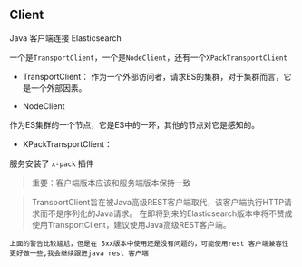 ## Client

Java 客户端连接 Elasticsearch

一个是`TransportClient`，一个是`NodeClient`，还有一个`XPackTransportClient`

- TransportClient：
作为一个外部访问者，请求ES的集群，对于集群而言，它是一个外部因素。


- NodeClient

作为ES集群的一个节点，它是ES中的一环，其他的节点对它是感知的。

- XPackTransportClient：

服务安装了 `x-pack` 插件

> 重要：客户端版本应该和服务端版本保持一致

> TransportClient旨在被Java高级REST客户端取代，该客户端执行HTTP请求而不是序列化的Java请求。 在即将到来的Elasticsearch版本中将不赞成使用TransportClient，建议使用Java高级REST客户端。

    上面的警告比较尴尬，但是在 5xx版本中使用还是没有问题的，可能使用rest 客户端兼容性更好做一些,我会继续跟进java rest 客户端